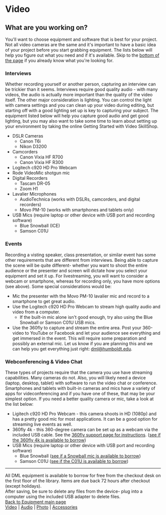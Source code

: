 # Video

## What are you working on?
You'll want to choose equipment and software that is best for your project. Not all video cameras are the same and it's important to have a basic idea of your project before you start grabbing equipment. The lists below will help you figure out what you need and if it's available. Skip to the [bottom of the page](https://github.com/hsudml/equipment/blob/master/video/video.md#links) if you already know what you're looking for. 

### Interviews
Whether recording yourself or another person, capturing an interview can be trickier than it seems. Interviews require good quality audio - with many videos, the audio is actually more important than the quality of the video itself. The other major consideration is lighting. You can control the light with camera settings and you can clean up your video during editing, but starting off with a good lighting set up is key to capturing your subject. The equipment listed below will help you capture good audio and get good lighting, but you may also want to take some time to learn about setting up your environment by taking the online Getting Started with Video SkillShop. 

* DSLR Cameras
  * Canon T6i
  * Nikon D3200
* Camcorders
  * Canon Vixia HF R700
  * Canon Vixia HF R300
* Logitech c920 HD Pro Webcam
* Rode VideoMic shotgun mic
* Digital Recorders
  * Tascam DR-05
  * Zoom H1
* Lavalier Microphones
  * AudioTechnica (works with DSLRs, camcorders, and digital recorders)
  * Movo PM-10 (works with smartphones and tablets only)
* USB Mics (require laptop or other device with USB port and recording software)
  * Blue Snowball (ICE)
  * Samson C01U 

### Events
Recording a visting speaker, class presentation, or similar event has some other requirements that are different from interviews. Being able to capture the scene will be quite different- whether you want to shoot the entire audience or the presenter and screen will dictate how you select your equipment and set it up. For livestreaming, you will want to consider a webcam or smartphone, whereas for recording only, you have more options (see above). Some special considerations would be: 

* Mic the presenter with the Movo PM-10 lavalier mic and record to a smartphone to get great audio. 
* Use the Logitech c920 HD Pro Webcam to stream high quality audio and video from a computer. 
    * If the built-in mic alone isn't good enough, try also using the Blue Snowball or Samson C01U USB mics. 
* Use the 360fly to capture and stream the entire area. Post your 360-video to YouTube or Facebook and let your audience see everything and get immersed in the event. This will require some preparation and possibly an external mic. Let us know if you are planning this and we can help you get everything just right: dml@humboldt.edu.

### Webconferencing & Video Chat
These types of projects require that the camera you use have streaming capabilities. Many cameras do not. Also, you will likely need a device (laptop, desktop, tablet) with software to run the video chat or conference. Smartphones and tablets with built-in cameras and mics have a variety of apps for videconferencing and if you have one of these, that may be your simplest option. If you need a better quality camera or mic, take a look at the list below: 

* Ligitech c920 HD Pro Webcam - this camera shoots in HD (1080p) and has a pretty good mic for most applications. It can be a good option for streaming live events as well.   
* 360fly 4k - this 360-degree camera can be set up as a webcam via the included USB cable. See the [360fly support page for instructions](https://support.360fly.com/hc/en-us/articles/232287008-How-to-use-your-360fly-4K-as-a-WebCam-on-your-computer). ([see if the 360fly 4k is available to borrow](https://humboldt-primo.hosted.exlibrisgroup.com/primo-explore/fulldisplay?docid=01CALS_ALMA999647552202909&context=L&vid=01CALS_HUL&search_scope=01CALS&tab=books_csu&lang=en_US))
* USB Mics (require laptop or other device with USB port and recording software)
  * Blue Snowball ([see if a Snowball mic is available to borrow]())
  * Samson C01U ([see if the C01U is available to borrow](https://humboldt-primo.hosted.exlibrisgroup.com/primo-explore/fulldisplay?docid=01CALS_ALMA999441423402909&context=L&vid=01CALS_HUL&search_scope=01CALS&tab=books_csu&lang=en_US))

---
All DML equipment is available to borrow for free from the checkout desk on the first floor of the library. Items are due back 72 hours after checkout (except holidays).  
After saving, be sure to delete any files from the device- plug into a computer using the included USB adapter to delete files.    
[Back to Equipment main page](https://github.com/hsudml/equipment)    
[Video](https://github.com/hsudml/equipment/video/) | [Audio]() | [Photo]() | [Accessories]()    
